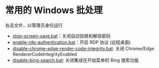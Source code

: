 # 常用的 Windows 批处理

右击文件，以管理员身份运行

* [stop-screen-save.bat](stop-screen-save.bat)：关闭自动锁屏和解锁密码
* [enable-rdp-authentication.bat](enable-rdp-authentication.bat)：开启 RDP 协议 (远程桌面)
* [disable-chrome-edge-render-code-integrity.bat](disable-chrome-edge-render-code-integrity.bat): 关闭 Chrome/Edge RendererCodeIntegrityEnabled
* [disable-bing-search.bat](disable-bing-search.bat): 关闭集成在开始菜单的 Bing 搜索功能

